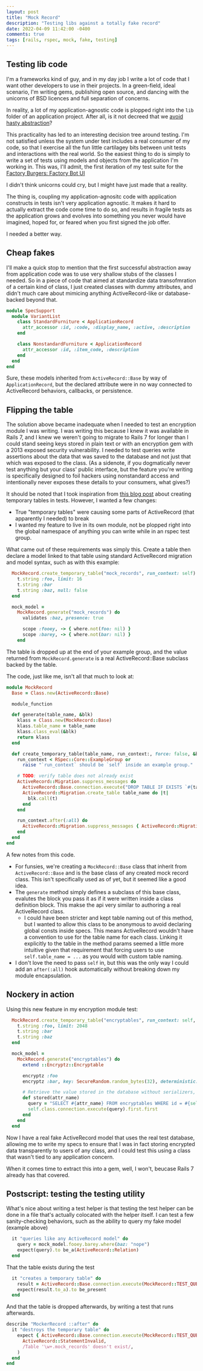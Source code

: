 ```yaml
---
layout: post
title: "Mock Record"
description: "Testing libs against a totally fake record"
date: 2022-04-09 11:42:00 -0400
comments: true
tags: [rails, rspec, mock, fake, testing]
---
```


## Testing lib code

I'm a frameworks kind of guy, and in my day job I write a lot of code that I want other developers to use in their projects. In a green-field, ideal scenario, I'm writing gems, publishing open source, and dancing with the unicorns of BSD licences and full separation of concerns.

In reality, a lot of my application-agnostic code is plopped right into the `lib` folder of an application project. After all, is it not decreed that we [avoid hasty abstraction](https://kentcdodds.com/blog/aha-programming)?

This practicality has led to an interesting decision tree around testing. I'm not satisfied unless the system under test includes a real consumer of my code, so that I exercise all the fun little cartilagey bits between unit tests and interactions with the real world. So the easiest thing to do is simply to write a set of tests using models and objects from the application I'm working in. This was, I'll admit, the first iteration of my test suite for the [Factory Burgers: Factory Bot UI](/2021/08/14/hacking-factories-part-1.html)

I didn't think unicorns could cry, but I might have just made that a reality.

The thing is, coupling my application-agnositc code with application constructs in tests isn't very application agnostic. It makes it hard to actually extract the code come time to do so, and results in fragile tests as the application grows and evolves into something you never would have imagined, hoped for, or feared when you first signed the job offer.

I needed a better way.

## Cheap fakes

I'll make a quick stop to mention that the first successful abstraction away from application code was to use very shallow stubs of the classes I needed. So in a piece of code that aimed at standardize data transofmration of a certain kind of class, I just created classes with dummy attributes, and didn't much care about mimicing anything ActiveRecord-like or database-backed beyond that.

```rb
module SpecSupport
  module VariantList
    class StandardFurniture < ApplicationRecord
      attr_accessor :id, :code, :display_name, :active, :description
    end

    class NonstandardFurniture < ApplicationRecord
      attr_accessor :id, :item_code, :description
    end
  end
end
```

Sure, these models inherited from `ActiveRecord::Base` by way of `ApplicationRecord`, but the declared attribute were in no way connected to ActiveRecord behaviors, callbacks, or persistence.

## Flipping the table

The solution above became inadequate when I needed to test an encryption module I was writing. I was writing this because I knew it was available in Rails 7, and I knew we weren't going to migrate to Rails 7 for longer than I could stand seeing keys stored in plain text or with an encryption gem with a 2013 exposed security vulnerability. I needed to test queries write assertions about the data that was saved to the database and not just that which was exposed to the class. (As a sidenote, if you dogmatically never test anything but your class' public interface, but the feature you're writing is specifically designed to foil hackers using nonstandard access and intentionally never exposes these details to your consumers, what gives?)

It should be noted that I took inspiration from [this blog post](https://envygeeks.io/blog/2013/06/24/mocking-active-record-to-test-concerns) about creating temporary tables in tests. However, I wanted a few changes:

- True "temporary tables" were causing some parts of ActiveRecord (that apparently I needed) to break
- I wanted my feature to live in its own module, not be plopped right into the global namespace of anything you can write while in an rspec test group.

What came out of these requirements was simply this. Create a table then declare a model linked to that table using standard ActiveRecord migration and model syntax, such as with this example:

```rb
  MockRecord.create_temporary_table("mock_records", run_context: self) do |t|
    t.string :foo, limit: 16
    t.string :bar
    t.string :baz, null: false
  end

  mock_model =
    MockRecord.generate("mock_records") do
      validates :baz, presence: true

      scope :fooey, -> { where.not(foo: nil) }
      scope :barey, -> { where.not(bar: nil) }
    end
```

The table is dropped up at the end of your example group, and the value returned from `MockRecord.generate` is a real ActiveRecord::Base subclass backed by the table.

The code, just like me, isn't all that much to look at:

```rb
module MockRecord
  Base = Class.new(ActiveRecord::Base)

  module_function

  def generate(table_name, &blk)
    klass = Class.new(MockRecord::Base)
    klass.table_name = table_name
    klass.class_eval(&blk)
    return klass
  end

  def create_temporary_table(table_name, run_context:, force: false, &blk)
    run_context < RSpec::Core::ExampleGroup or
      raise "`run_context` should be `self` inside an example group."

    # TODO: verify table does not already exist
    ActiveRecord::Migration.suppress_messages do
      ActiveRecord::Base.connection.execute("DROP TABLE IF EXISTS `#{table_name}`") if force
      ActiveRecord::Migration.create_table table_name do |t|
        blk.call(t)
      end
    end

    run_context.after(:all) do
      ActiveRecord::Migration.suppress_messages { ActiveRecord::Migration.drop_table table_name }
    end
  end
end
```

A few notes from this code.

- For funsies, we're creating a `MockRecord::Base` class that inherit from `ActiveRecord::Base` and is the base class of any created mock record class. This isn't specifically used as of yet, but it seemed like a good idea.
- The `generate` method simply defines a subclass of this base class, evalutes the block you pass it as if it were written inside a class definition block. This makse the api very similar to authoring a real ActiveRecord class.
  - I could have been stricter and kept table naming out of this method, but I wanted to allow this class to be anonymous to avoid declaring global consts inside specs. This means ActiveRecord wouldn't have a convention to use for the table name for each class. Linking it explicitly to the table in the method params seemed a little more intuitive given that requirement that forcing users to use `self.table_name = ...` as you would with custom table naming.
- I don't love the need to pass `self` in, but this was the only way I could add an `after(:all)` hook automatically without breaking down my module encapsulation.

## Nockery in action

Using this new feature in my encryption module test:

```rb
  MockRecord.create_temporary_table("encryptables", run_context: self, force: true) do |t|
    t.string :foo, limit: 2048
    t.string :bar
    t.string :baz
  end

  mock_model =
    MockRecord.generate("encryptables") do
      extend ::Encryptz::Encryptable

      encryptz :foo
      encryptz :bar, key: SecureRandom.random_bytes(32), deterministic: true

      # Retrieve the value stored in the database without serializers, overrides, or any model behavior
      def stored(attr_name)
        query = "SELECT #{attr_name} FROM encryptables WHERE id = #{self.id}"
        self.class.connection.execute(query).first.first
      end
    end
  end
```

Now I have a real fake ActiveRecord model that uses the real test database, allowing me to write my specs to ensure that I was in fact storing encrypted data transparently to users of any class, and I could test this using a class that wasn't tied to any application concern.

When it comes time to extract this into a gem, well, I won't, beucase Rails 7 already has that covered.

## Postscript: testing the testing utility

What's nice about writing a test helper is that testing the test helper can be done in a file that's actually colocated with the helper itself. I can test a few sanity-checking behaviors, such as the ability to query my fake model (example above)

```rb
  it "queries like any ActiveRecord model" do
    query = mock_model.fooey.barey.where(baz: "nope")
    expect(query).to be_a(ActiveRecord::Relation)
  end
```

That the table exists during the test

```rb
  it "creates a temporary table" do
    result = ActiveRecord::Base.connection.execute(MockRecord::TEST_QUERY)
    expect(result.to_a).to be_present
  end
```

And that the table is dropped afterwards, by writing a test that runs afterwards.

```rb
describe "MockerRecord ::after" do
  it "destroys the temporary table" do
    expect { ActiveRecord::Base.connection.execute(MockRecord::TEST_QUERY) }.to raise_error(
      ActiveRecord::StatementInvalid,
      /Table '\w+.mock_records' doesn't exist/,
    )
  end
end
```

